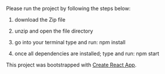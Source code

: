 Please run the project by following the steps below:

1. download the Zip file

2. unzip and open the file directory

2. go into your terminal type and run: npm install

3. once all dependencies are installed; type and run: npm start

This project was bootstrapped with [Create React App](https://github.com/facebook/create-react-app).
